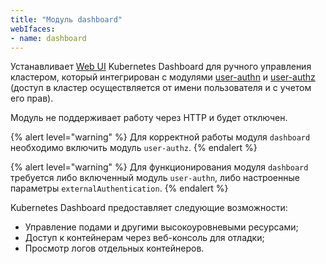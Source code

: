 ```yaml
---
title: "Модуль dashboard"
webIfaces:
- name: dashboard
---
```


Устанавливает [Web UI](https://github.com/kubernetes/dashboard) Kubernetes Dashboard для ручного управления кластером, который интегрирован с модулями [user-authn](../../modules/150-user-authn/) и [user-authz](../../modules/140-user-authz/) (доступ в кластер осуществляется от имени пользователя и с учетом его прав).

Модуль не поддерживает работу через HTTP и будет отключен.

{% alert level="warning" %}
Для корректной работы модуля `dashboard` необходимо включить модуль `user-authz`.
{% endalert %}

{% alert level="warning" %}
Для функционирования модуля `dashboard` требуется либо включенный модуль `user-authn`, либо настроенные параметры `externalAuthentication`.
{% endalert %}

Kubernetes Dashboard предоставляет следующие возможности:

- Управление подами и другими высокоуровневыми ресурсами;
- Доступ к контейнерам через веб-консоль для отладки;
- Просмотр логов отдельных контейнеров.

